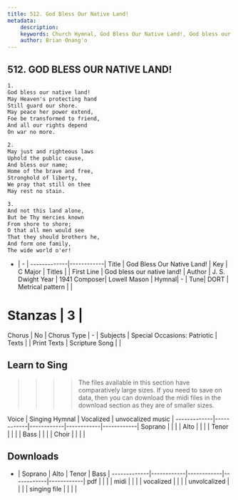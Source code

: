 ```yaml
---
title: 512. God Bless Our Native Land!
metadata:
    description: 
    keywords: Church Hymnal, God Bless Our Native Land!, God bless our native land!, 
    author: Brian Onang'o
---
```



## 512. GOD BLESS OUR NATIVE LAND!

```txt
1.
God bless our native land! 
May Heaven's protecting hand 
Still guard our shore. 
May peace her power extend, 
Foe be transformed to friend, 
And all our rights depend 
On war no more. 

2.
May just and righteous laws 
Uphold the public cause, 
And bless our name; 
Home of the brave and free, 
Stronghold of liberty, 
We pray that still on thee 
May rest no stain. 

3.
And not this land alone, 
But be Thy mercies known 
From shore to shore; 
O that all men would see 
That they should brothers he, 
And form one family, 
The wide world o'er!
```

- |   -  |
-------------|------------|
Title | God Bless Our Native Land! |
Key | C Major |
Titles |  |
First Line | God bless our native land! |
Author | J. S. Dwight
Year | 1941
Composer| Lowell Mason |
Hymnal|  - |
Tune| DORT |
Metrical pattern | |
# Stanzas | 3 |
Chorus | No |
Chorus Type | - |
Subjects | Special Occasions: Patriotic |
Texts |  |
Print Texts | 
Scripture Song |  |
  
## Learn to Sing

>>>> The files available in this section have comparatively large sizes. If you need to save on data, then you can download the midi files in the download section as they are of smaller sizes.

Voice |  Singing Hymnal | Vocalized | unvocalized music |
-------------|------------|------------|------------|------------|
Soprano | | | |
Alto | | | |
Tenor | | | |
Bass | | | |
Choir | | | |

## Downloads

- |  Soprano | Alto | Tenor | Bass |
-------------|------------|------------|------------|------------|
pdf | | | |
midi | | | |
vocalized | | | |
unvolcalized | | | |
singing file | | | |
  